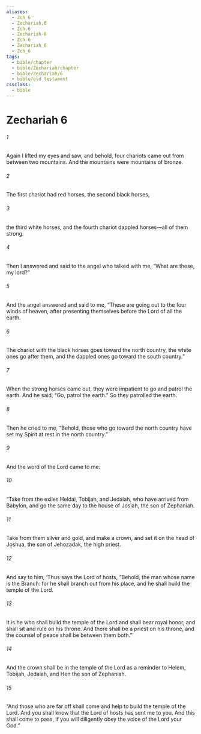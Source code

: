 ```yaml
---
aliases:
  - Zch 6
  - Zechariah.6
  - Zch.6
  - Zechariah-6
  - Zch-6
  - Zechariah_6
  - Zch_6
tags:
  - bible/chapter
  - bible/Zechariah/chapter
  - bible/Zechariah/6
  - bible/old testament
cssclass:
  - bible
---
```


# Zechariah 6

###### 1
Again I lifted my eyes and saw, and behold, four chariots came out from between two mountains. And the mountains were mountains of bronze.
###### 2
The first chariot had red horses, the second black horses,
###### 3
the third white horses, and the fourth chariot dappled horses—all of them strong.
###### 4
Then I answered and said to the angel who talked with me, “What are these, my lord?”
###### 5
And the angel answered and said to me, “These are going out to the four winds of heaven, after presenting themselves before the Lord of all the earth.
###### 6
The chariot with the black horses goes toward the north country, the white ones go after them, and the dappled ones go toward the south country.”
###### 7
When the strong horses came out, they were impatient to go and patrol the earth. And he said, “Go, patrol the earth.” So they patrolled the earth.
###### 8
Then he cried to me, “Behold, those who go toward the north country have set my Spirit at rest in the north country.”
###### 9
And the word of the Lord came to me:
###### 10
“Take from the exiles Heldai, Tobijah, and Jedaiah, who have arrived from Babylon, and go the same day to the house of Josiah, the son of Zephaniah.
###### 11
Take from them silver and gold, and make a crown, and set it on the head of Joshua, the son of Jehozadak, the high priest.
###### 12
And say to him, ‘Thus says the Lord of hosts, “Behold, the man whose name is the Branch: for he shall branch out from his place, and he shall build the temple of the Lord.
###### 13
It is he who shall build the temple of the Lord  and shall bear royal honor, and shall sit and rule on his throne. And there shall be a priest on his throne, and the counsel of peace shall be between them both.”’
###### 14
And the crown shall be in the temple of the Lord as a reminder to Helem,  Tobijah, Jedaiah, and Hen the son of Zephaniah.
###### 15
“And those who are far off shall come and help to build the temple of the Lord. And you shall know that the Lord of hosts has sent me to you. And this shall come to pass, if you will diligently obey the voice of the Lord your God.”


